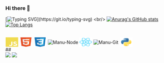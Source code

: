 ### Hi there 👋
 [![Typing SVG](https://readme-typing-svg.herokuapp.com?color=%23278DF7&size=21&multiline=true&lines=Welcome+to+my+profile+!)](https://git.io/typing-svg) <br/>
 [![Anurag's GitHub stats](https://github-readme-stats.vercel.app/api?username=HoucemZribi&show_icons=true&theme=dark)](https://github.com/anuraghazra/github-readme-stats)<br/>
 [![Top Langs](https://github-readme-stats.vercel.app/api/top-langs/?username=houcemZribi&layout=compact&show_icons=true&theme=dark&size=21)](https://github.com/anuraghazra/github-readme-stats)
<!--
**HoucemZribi/HoucemZribi** is a ✨ _special_ ✨ repository because its `README.md` (this file) appears on your GitHub profile.

Here are some ideas to get you started:
[![Typing SVG](https://readme-typing-svg.herokuapp.com?color=%23278DF7&size=24&multiline=true&lines=Welcome+to+my+profile+!;I'm+Houcem+Zribi%2C+MERN+stack+developer+with+some+experience+in+mobile+development+with+React+Native+)](https://git.io/typing-svg)
- 🔭 I’m currently working on ...
- 🌱 I’m currently learning ...
- 👯 I’m looking to collaborate on ...
- 🤔 I’m looking for help with ...
- 💬 Ask me about ...
- 📫 How to reach me: ...
- 😄 Pronouns: ...
- ⚡ Fun fact: ...
-->
<div style="display: inline_block"><br>
  <img align="center" alt="Manu-Js" height="30" width="40" src="https://raw.githubusercontent.com/devicons/devicon/master/icons/javascript/javascript-plain.svg">
  <img align="center" alt="Manu-HTML" height="30" width="40" src="https://raw.githubusercontent.com/devicons/devicon/master/icons/html5/html5-original.svg">
  <img align="center" alt="Manu-CSS" height="30" width="40" src="https://raw.githubusercontent.com/devicons/devicon/master/icons/css3/css3-original.svg">
  <img align="center" alt="Manu-Node" height="30" width="40" src="https://cdn.jsdelivr.net/gh/devicons/devicon/icons/nodejs/nodejs-original.svg">
  <img align="center" alt="Manu-React" height="30" width="40" src="https://raw.githubusercontent.com/devicons/devicon/master/icons/react/react-original.svg">
  <img align="center" alt="Manu-Git" height="30" width="40" src="https://cdn.jsdelivr.net/gh/devicons/devicon/icons/git/git-original.svg">
  <img align="center" alt="Manu-Python" height="30" width="40" src="https://raw.githubusercontent.com/devicons/devicon/master/icons/python/python-original.svg">
</div>
##
<div> 
  <a href = "mailto:houcem.zribi@isimg.tn"><img src="https://img.shields.io/badge/Gmail-D14836?style=for-the-badge&logo=gmail&logoColor=white" target="_blank"></a>
  <a href="https://www.linkedin.com/in/houcem-zribi//" target="_blank"><img src="https://img.shields.io/badge/-LinkedIn-%230077B5?style=for-the-badge&logo=linkedin&logoColor=white" target="_blank"></a>
</div>
